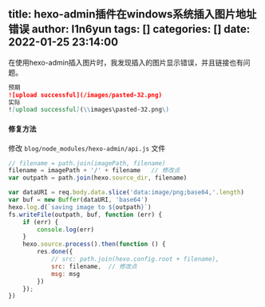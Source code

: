 title: hexo-admin插件在windows系统插入图片地址错误
author: l1n6yun
tags: []
categories: []
date: 2022-01-25 23:14:00
---
在使用hexo-admin插入图片时，我发现插入的图片显示错误，并且链接也有问题。

```markdown
预期
![upload successful](/images/pasted-32.png)
实际
![upload successful](\\images\pasted-32.png\)
```

#### 修复方法

修改 `blog/node_modules/hexo-admin/api.js` 文件

```js
// filename = path.join(imagePath, filename)
filename = imagePath + '/' + filename	// 修改点
var outpath = path.join(hexo.source_dir, filename)

var dataURI = req.body.data.slice('data:image/png;base64,'.length)
var buf = new Buffer(dataURI, 'base64')
hexo.log.d(`saving image to ${outpath}`)
fs.writeFile(outpath, buf, function (err) {
    if (err) {
        console.log(err)
    }
    hexo.source.process().then(function () {
        res.done({
            // src: path.join(hexo.config.root + filename),
            src: filename,	// 修改点
            msg: msg
        })
    });
})
```

